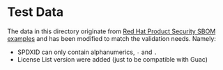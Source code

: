 # Test Data

The data in this directory originate from [Red Hat Product Security SBOM examples](https://github.com/RedHatProductSecurity/security-data-guidelines/tree/main/sbom/examples)
and has been modified to match the validation needs. Namely:

- SPDXID can only contain alphanumerics, `-` and `.`
- License List version were added (just to be compatible with Guac)
